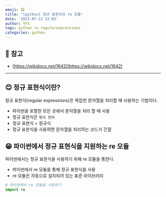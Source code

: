 ```yaml
---
emoji: 😸
title: "[python] 정규 표현식과 re 모듈"
date: '2023-07-13 22:03'
author: 쭈이
tags: python re regularexpressions
categories: python
---
```


## 🥰 참고

- [https://wikidocs.net/1642](https://wikidocs.net/1642)

---

## 😊 정규 표현식이란?

정규 표현식(regular expressions)은 복잡한 문자열을 처리할 때 사용하는 기법이다.

- 파이썬을 포함한 모든 곳에서 문자열을 처리 할 때 사용
- 정규 표현식은 `형식 언어`
- 정규 표현식 = 정규식
- 정규 표현식을 사용하면 문자열을 처리하는 코드가 간결

## 😁 파이썬에서 정규 표현식을 지원하는 re 모듈

파이썬에서는 정규 표현식을 사용하기 위해 re 모듈을 통한다.

- 파이썬에서 re 모듈을 통해 정규 표현식을 사용
- re 모듈은 자동으로 설치되어 있는 표준 라이브러리

```python
# 파이썬에서 re 모듈을 사용하기
import re
```

```toc

```